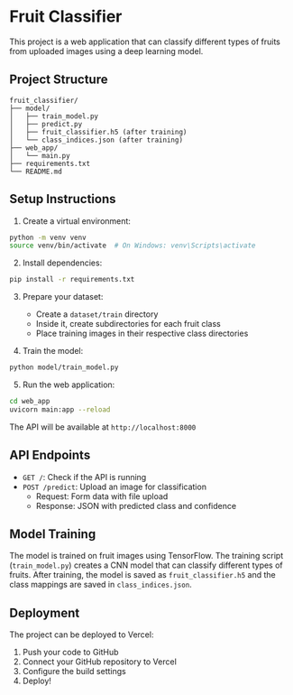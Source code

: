 # Fruit Classifier

This project is a web application that can classify different types of fruits from uploaded images using a deep learning model.

## Project Structure

```
fruit_classifier/
├── model/
│   ├── train_model.py
│   ├── predict.py
│   ├── fruit_classifier.h5 (after training)
│   └── class_indices.json (after training)
├── web_app/
│   └── main.py
├── requirements.txt
└── README.md
```

## Setup Instructions

1. Create a virtual environment:
```bash
python -m venv venv
source venv/bin/activate  # On Windows: venv\Scripts\activate
```

2. Install dependencies:
```bash
pip install -r requirements.txt
```

3. Prepare your dataset:
   - Create a `dataset/train` directory
   - Inside it, create subdirectories for each fruit class
   - Place training images in their respective class directories

4. Train the model:
```bash
python model/train_model.py
```

5. Run the web application:
```bash
cd web_app
uvicorn main:app --reload
```

The API will be available at `http://localhost:8000`

## API Endpoints

- `GET /`: Check if the API is running
- `POST /predict`: Upload an image for classification
  - Request: Form data with file upload
  - Response: JSON with predicted class and confidence

## Model Training

The model is trained on fruit images using TensorFlow. The training script (`train_model.py`) creates a CNN model that can classify different types of fruits. After training, the model is saved as `fruit_classifier.h5` and the class mappings are saved in `class_indices.json`.

## Deployment

The project can be deployed to Vercel:

1. Push your code to GitHub
2. Connect your GitHub repository to Vercel
3. Configure the build settings
4. Deploy! 